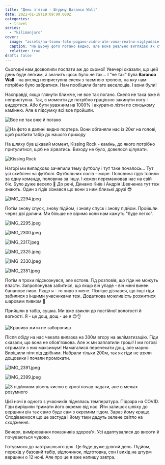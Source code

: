 ```yaml
---
title: "День п’ятий - Штурму Baranco Wall"
date: 2021-01-19T19:09:00.000Z
categories:
  - travel
series:
  - "kilimanjaro"
cover:
  image: "assets/na-tsomu-foto-pogano-vidno-ale-vona-realno-viglyadaie-yak-stina-2246.jpg"
  caption: "На цьому фото погано видно, але вона реально виглядає як стіна"
  relative: true
draft: false
---
```


Сьогодні нам дозволили поспати аж до сьомої! Увечері сказали, що цей день буде легким, а значить щось було не так… І “не так” була **Baranco Wall** - на вигляд неприступна скеля з таємною тропою, на яку нам потрібно було забратися. Нам пообіцяли багато веселощів. І вони були!

Насправді, якщо глянути ближче, не все так погано. Скеля не така вже й неприступна. Так, є моменти де потрібно граціозно закинути ногу і видертися. Або бути уважним на 1000% і акуратно лізти по слизькому камінню. Але в підсумку всі все пройшли.

![Все не так вже й погано](assets/vse-ne-tak-vzhe-i-pogano-fa2a.jpg "Все не так вже й погано")

![На фото в далині видно портера. Вони обганяли нас із 20кг на голові, щоб розбити табір до нашого приходу](assets/na-foto-v-dalini-vidno-portera-voni-obganyali-nas-iz-20kg-na-golovi-schob-rozbiti-tabir-do-nashogo-prihodu-80d1.jpg "На фото в далині видно портера. Вони обганяли нас із 20кг на голові, щоб розбити табір до нашого приходу")

На шляху був цікавий момент, Kissing Rock - камінь, до якого потрібно притулитися, щоб не зірватись. Виходу не було, довелося цілувати.

![Kissing Rock](assets/kissing-rock-8756.jpg "Kissing Rock")

Нагорі ми випадково зачепили тему футболу і тут таке почалось… Тут усі схиблені на футболі. Футбольних полів - море. Половина гідів топили за одну команду, половина за іншу. І кожен переманював нас на свій бік. Було дуже весело 🙂 До речі, Динамо Київ і Андрія Шевченка тут теж знають. Один з гідів зізнався що вони з ним близькі друзі 😎

![IMG_2294.jpeg](assets/img-2294-c835.jpg)

Потім знову спуск, знову підйом, і знову спуск і знову підйом. Пройшли через дві долини. Ми більше не віримо коли нам кажуть "буде легко".

![IMG_2295.jpeg](assets/img-2295-ec1c.jpg)

![IMG_2300.jpeg](assets/img-2300-78ac.jpg)

![IMG_2317.jpeg](assets/img-2317-acb7.jpg)

![IMG_2325.jpeg](assets/img-2325-96d5.jpg)

![IMG_2330.jpeg](assets/img-2330-8119.jpg)

![IMG_2351.jpeg](assets/img-2351-7ad0.jpg)

Потім я трохи підскознувся, але встояв. Гід розповів, що гіди не можуть впасти. Запропонував забитися, що якщо він упаде - він мені винен бананове пиво. Якщо я - то пиво з мене. Пізніше дізнався, що інші гіди забилися з іншими учасниками теж. Додаткова можливість розжитися шаровим пивком 🙂

Прийшли в табір, сушка. Ми вже звикли до постійної вологості й вогкості. Я - це дощ, дощ - це я 😌👌

![Красиво жити не заборониш](assets/krasivo-zhiti-ne-zaboronish-8b91.jpg "Красиво жити не заборониш")

Після обіду на нас чекала вилазка на 300м вгору на акліматизацію. Гіди сказали, що вона не обов'язкова. Але ж ми заплатили гроші! І ми готові отримати з них максимум! Намагалися перечекати дощ, але марно. Вирішили піти під дрібним. Набрали тільки 200м, так як гіди не взяли дощовики і почали промокати.

![IMG_2391.jpeg](assets/img-2391-bcb1.jpg)

![IMG_2399.jpeg](assets/img-2399-b2ca.jpg)

![З підйомом рівень кисню в крові почав падати, але в межах розумного](assets/z-pidiomom-riven-kisnyu-v-krovi-pochav-padati-ale-v-mezhah-rozumnogo-7707.jpg "З підйомом рівень кисню в крові почав падати, але в межах розумного")

Цієї ночі в одного з учасників піднялась температура. Підозра на COVID. Гіди вирішили тримати його окремо від нас. Йти залишок шляху до вершини він так само буде сам з окремим гідом. Зараз йому краще. Сподіваємося що це застуда і йому таки дадуть зелене світло на сходження.

Вечеря, вимірювання показників здоров'я. Усі адаптувалися до висоти й почуваються чудово.

Готуємося до завтрашнього дня. Це буде дуже довгий день. Підйом, перехід у базовий табір, відпочинок, підготовка, сон і вихід на штурм вершини о 12 ночі. Але про це я вже напишу завтра.
